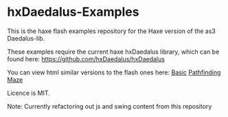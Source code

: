 hxDaedalus-Examples
===================

This is the haxe flash examples repository for the Haxe version of the as3 Daedalus-lib.

These examples require the current haxe hxDaedalus library, which can be found here:
https://github.com/hxDaedalus/hxDaedalus

You can view html similar versions to the flash ones here:
[Basic](http://rawgit.com/hxDaedalus/hxDaedalus-Examples/master/hxDaedalus-Examples/web/DaedalusBasic.html)
[Pathfinding](http://rawgit.com/hxDaedalus/hxDaedalus-Examples/master/hxDaedalus-Examples/web/DaedalusPathfinding.html)
[Maze](http://rawgit.com/hxDaedalus/hxDaedalus-Examples/master/hxDaedalus-Examples/web/GridMazeDemo.html)

Licence is MIT.


Note: Currently refactoring out js and swing content from this repository

